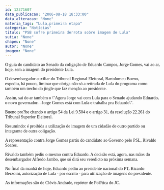 ```yaml
---
id: 12371607
data_publicacao: "2006-08-18 18:33:00"
data_alteracao: "None"
materia_tags: "Lula,primeira etapa"
categoria: "Notícias"
titulo: "PSB sofre primeira derrota sobre imagem de Lula"
sutia: "None"
chapeu: "None"
autor: "None"
imagem: "None"
---
```

<p><P><FONT face=Verdana>O guia do candidato ao Senado da coligação de Eduardo Campos, Jorge Gomes, vai ao ar, hoje, sem a imagem do presidente Lula.</FONT></P></p>
<p><P><FONT face=Verdana>O desembargador auxiliar do Tribunal Regional Eleitoral, Bartolomeu Bueno, expediu,&nbsp;há pouco, liminar que obriga não só a retirada de Lula do programa como também um trecho do jingle que faz menção ao presidente.</FONT></P></p>
<p><P><FONT face=Verdana>Assim, sai do ar também o \"Agora Jorge vai com Lula para o Senado ajudando Eduardo, o novo governador... Jorge Gomes está com Lula e trabalha pra Eduardo\".</FONT></P></p>
<p><P><FONT face=Verdana>Bueno pro?be citando o artigo 54 da Lei 9.504 e o artigo 31, da resolução 22.261 do Tribunal Superior Eleitoral. </FONT></P></p>
<p><P><FONT face=Verdana>Resumindo: é proibida a utilização de imagem de um cidadão de outro partido ou integrante de outra coligação.</FONT></P></p>
<p><P><FONT face=Verdana>A representação contra Jorge Gomes partiu do candidato ao Governo pelo PSL, Rivaldo Soares. </FONT></P></p>
<p><P><FONT face=Verdana>Rivaldo também pediu o mesmo contra Eduardo. A decisão está, agora, nas mãos do desembargador Alfredo Jambo, que só dirá seu veredicto na próxima semana.</FONT></P></p>
<p><P><FONT face=Verdana>No final da manhã de hoje, Eduardo pediu ao presidente nacional do PT, Ricardo Berzoini, autorização de Lula - por escrito - para utilização de imagens do presidente.</FONT></P><FONT face=Verdana></p>
<p><P>As informações são de Clóvis Andrade, repórter de Pol?tica do JC.</P></FONT> </p>
